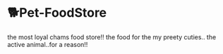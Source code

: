 # 🐕Pet-FoodStore
the most loyal chams food store!!
the food for the my preety cuties..
the active animal..for a reason!!

